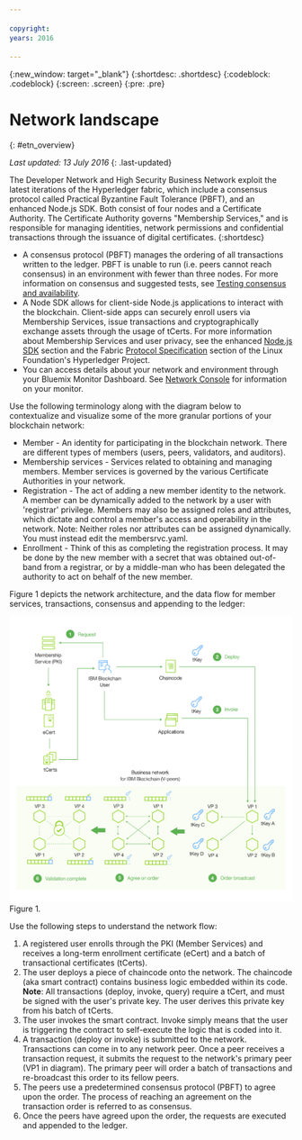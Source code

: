 ```yaml
---
 
copyright:
years: 2016
 
---
```

 
{:new_window: target="_blank"}
{:shortdesc: .shortdesc}
{:codeblock: .codeblock}
{:screen: .screen}
{:pre: .pre}
 
 
# Network landscape
{: #etn_overview}
 
*Last updated: 13 July 2016*
{: .last-updated}

The Developer Network and High Security Business Network exploit the latest iterations of the Hyperledger fabric, which include a consensus protocol called Practical Byzantine Fault Tolerance (PBFT), and an enhanced Node.js SDK.  Both consist of four nodes and a Certificate Authority.  The Certificate Authority governs "Membership Services," and is responsible for managing identities, network permissions and confidential transactions through the issuance of digital certificates.
{:shortdesc}

* A consensus protocol (PBFT) manages the ordering of all transactions written to the ledger.  PBFT is unable to run (i.e. peers cannot reach consensus) in an environment with fewer than three nodes.  For more information on consensus and suggested tests, see [Testing consensus and availability](etn_pbft.html).
* A Node SDK allows for client-side Node.js applications to interact with the blockchain. Client-side apps can securely enroll users via Membership Services, issue transactions and cryptographically exchange assets through the usage of tCerts. For more information about Membership Services and user privacy, see the enhanced [Node.js SDK](etn_sdk.html) section and the Fabric [Protocol Specification](https://github.com/hyperledger/fabric/blob/master/docs/protocol-spec.md) section of the Linux Foundation's Hyperledger Project.
* You can access details about your network and environment through your Bluemix Monitor Dashboard.  See [Network Console](ibmblockchainmonitor.html) for information on your monitor.

Use the following terminology along with the diagram below to contextualize and visualize some of the more granular portions of your blockchain network:

* Member - An identity for participating in the blockchain network. There are different types of members (users, peers, validators, and auditors).
* Membership services - Services related to obtaining and managing members.  Member services is governed by the various Certificate Authorities in your network.  
* Registration - The act of adding a new member identity to the network. A member can be dynamically added to the network by a user with 'registrar' privilege. Members may also be assigned roles and attributes, which dictate and control a member's access and operability in the network. Note: Neither roles nor attributes can be assigned dynamically. You must instead edit the membersrvc.yaml.
* Enrollment - Think of this as completing the registration process. It may be done by the new member with a secret that was obtained out-of-band from a registrar, or by a middle-man who has been delegated the authority to act on behalf of the new member.

Figure 1 depicts the network architecture, and the data flow for member services, transactions, consensus and appending to the ledger:

![Dedicated Network](images/Architecture_BMX_dedicated.png "Dedicated Network")
Figure 1.

Use the following steps to understand the network flow:

1. A registered user enrolls through the PKI (Member Services) and receives a long-term enrollment certificate (eCert) and a batch of transactional certificates (tCerts).
2. The user deploys a piece of chaincode onto the network.  The chaincode (aka smart contract) contains business logic embedded within its code.  **Note**: All transactions (deploy, invoke, query) require a tCert, and must be signed with the user's private key.  The user derives this private key from his batch of tCerts.
3. The user invokes the smart contract.  Invoke simply means that the user is triggering the contract to self-execute the logic that is coded into it.
4. A transaction (deploy or invoke) is submitted to the network.  Transactions can come in to any network peer.  Once a peer receives a transaction request, it submits the request to the network's primary peer (VP1 in diagram).  The primary peer will order a batch of transactions and re-broadcast this order to its fellow peers.
5. The peers use a predetermined consensus protocol (PBFT) to agree upon the order.  The process of reaching an agreement on the transaction order is referred to as consensus.  
6. Once the peers have agreed upon the order, the requests are executed and appended to the ledger.  


<!---Both the developer and high-security networks unlock several features in the Hyperledger fabric which robustly enhance security, confidentiality and privacy.  The only fundamental difference between the two is their operating/hosting environment.  The developer network runs in a shared multi-tenant environment on Softlayer, whereas the high-security network exists as an isolated single-tenant running in a secure services container.  Each network leverages the same capabilities from the fabric, including a PBFT consensus protocol and the enhanced Node.js SDK.~~

~~The High-Security business network runs in an isolated and highly secured environment, distinguishing it from other cloud-hosted offerings. The operating system, fabric, and nodes all exist in a secure services container (SSC), providing your enterprise with the security and impregnability that customers have come to expect from system Z technology.  The SSC delivers performance optimization in - peer to peer communication, availability, scalability, hardware encryption, tamper-proof crypto keys, and securely encrypted VMs.  See the [Secure Services Container](etn_ssc.html) section for more details on the security features provided through the SSC.  Additionally, the high security network unlocks numerous features of the Hyperledger fabric (unavailable in the developer service), which robustly enhance security, confidentiality and privacy.  The configuration is such that you are able to test and affirm these features.~~  
{:shortdesc}

~~The high security plan augments the developer plan by delivering several enhancements that help meet the security requirements and concerns of an enterprise-level participant:~~--->

<!---The environment (LinuxONE on z) consists of a four-peer network implementing PBFT with Membership Services enabled, running in an application container.  The application container protects blockchain software, chaincode, and data running within the system. The blockchain software within the secure boot can be signed, attested, and encrypted; and once installed in the application container, is tamper-resistant.  Root users of the platform and system administrators cannot access or see z secure container contents.  In addition, the LinuxOne on z provides you with FIPS compliance, high Evaluation Assurance Level protection, a highly auditable operating environment, and crypto optimization--->




